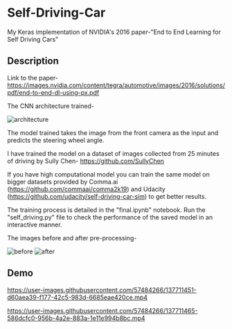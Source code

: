 # Self-Driving-Car
My Keras implementation of NVIDIA's 2016 paper-"End to End Learning for Self Driving Cars"

## Description

Link to the paper- https://images.nvidia.com/content/tegra/automotive/images/2016/solutions/pdf/end-to-end-dl-using-px.pdf

The CNN architecture trained-

![architecture](https://user-images.githubusercontent.com/57484266/137711239-fb404788-df06-44cd-b346-90ed2d472c47.PNG)


The model trained takes the image from the front camera as the input and predicts the steering wheel angle. 

I have trained the model on a dataset of images collected from 25 minutes of driving by Sully Chen- https://github.com/SullyChen

If you have high computational model you can train the same model on bigger datasets provided by Comma.ai (https://github.com/commaai/comma2k19) and 
Udacity (https://github.com/udacity/self-driving-car-sim) to get better results.


The training process is detailed in the "final.ipynb" notebook. Run the "self_driving.py" file to check the performance of the saved model in an interactive manner.


The images before and after pre-processing-

![before](https://user-images.githubusercontent.com/57484266/137711445-6ee9bb66-47eb-4421-85a6-66830c000666.PNG)  ![after](https://user-images.githubusercontent.com/57484266/137711248-0a7960f5-eb42-4d2c-85a8-c5e0d316a6d0.PNG)


## Demo

https://user-images.githubusercontent.com/57484266/137711451-d60aea39-f177-42c5-983d-6685eae420ce.mp4


https://user-images.githubusercontent.com/57484266/137711465-586dcfc0-956b-4a2e-883a-1e11e994b8bc.mp4


